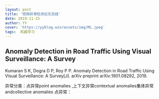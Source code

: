 ```yaml
---
layout: post
title: '视频异常检测论文总结'
date: 2019-11-25
author: YY
cover: 'https://yyblog.win/assets/img/ML.jpeg'
tags:  机器学习 
---
```

## Anomaly Detection in Road Traffic Using Visual Surveillance: A Survey
Kumaran S K, Dogra D P, Roy P P. Anomaly Detection in Road Traffic Using Visual Surveillance: A Survey[J]. arXiv preprint arXiv:1901.08292, 2019.

异常分类：点异常point anomalies ,上下文异常contextual anomalies集体异常andcollective anomalies 
点异常： 